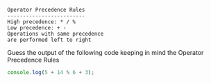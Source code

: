 ```
Operator Precedence Rules
-------------------------
High precedence: * / %
Low precedence: + -
Operations with same precedence 
are performed left to right
```
Guess the output of the following code keeping in mind the Operator Precedence Rules

```js
console.log(5 + 14 % 6 + 3);
```
